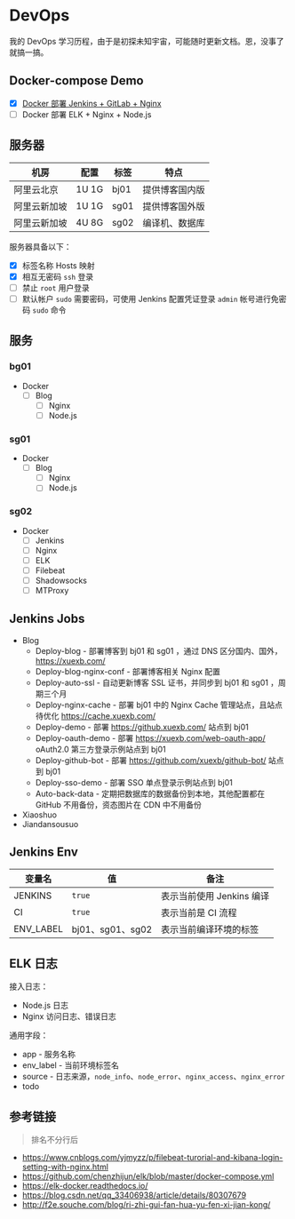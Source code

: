 # DevOps
我的 DevOps 学习历程，由于是初探未知宇宙，可能随时更新文档。恩，没事了就搞一搞。

## Docker-compose Demo

- [x] [Docker 部署 Jenkins + GitLab + Nginx](./jenkins-gitlab-nginx)
- [ ] Docker 部署 ELK + Nginx + Node.js

## 服务器

机房 | 配置 | 标签 | 特点
--- | --- | --- | ---
阿里云北京 | 1U 1G | bj01 | 提供博客国内版
阿里云新加坡 | 1U 1G | sg01 | 提供博客国外版
阿里云新加坡 | 4U 8G | sg02 | 编译机、数据库

服务器具备以下：

- [x] 标签名称 Hosts 映射
- [x] 相互无密码 `ssh` 登录
- [ ] 禁止 `root` 用户登录
- [ ] 默认帐户 `sudo` 需要密码，可使用 Jenkins 配置凭证登录 `admin` 帐号进行免密码 `sudo` 命令

## 服务

### bg01
- Docker
    - [ ] Blog
        - [ ] Nginx
        - [ ] Node.js

### sg01
- Docker
    - [ ] Blog
        - [ ] Nginx
        - [ ] Node.js

### sg02

- Docker
    - [ ] Jenkins
    - [ ] Nginx
    - [ ] ELK
    - [ ] Filebeat
    - [ ] Shadowsocks
    - [ ] MTProxy

## Jenkins Jobs

- Blog
    - Deploy-blog - 部署博客到 bj01 和 sg01 ，通过 DNS 区分国内、国外，<https://xuexb.com/>
    - Deploy-blog-nginx-conf - 部署博客相关 Nginx 配置
    - Deploy-auto-ssl - 自动更新博客 SSL 证书，并同步到 bj01 和 sg01 ，周期三个月
    - Deploy-nginx-cache - 部署 bj01 中的 Nginx Cache 管理站点，且站点待优化 <https://cache.xuexb.com/>
    - Deploy-demo - 部署 <https://github.xuexb.com/> 站点到 bj01
    - Deploy-oauth-demo - 部署 <https://xuexb.com/web-oauth-app/> oAuth2.0 第三方登录示例站点到 bj01
    - Deploy-github-bot - 部署 <https://github.com/xuexb/github-bot/> 站点到 bj01
    - Deploy-sso-demo - 部署 SSO 单点登录示例站点到 bj01
    - Auto-back-data - 定期把数据库的数据备份到本地，其他配置都在 GitHub 不用备份，资态图片在 CDN 中不用备份
- Xiaoshuo
- Jiandansousuo

## Jenkins Env

变量名 | 值 | 备注
--- | --- | ---
JENKINS | `true` | 表示当前使用 Jenkins 编译
CI | `true` | 表示当前是 CI 流程
ENV_LABEL | bj01、sg01、sg02 | 表示当前编译环境的标签

## ELK 日志

接入日志：

- Node.js 日志
- Nginx 访问日志、错误日志

通用字段：

- app - 服务名称
- env_label - 当前环境标签名
- source - 日志来源，`node_info`、`node_error`、`nginx_access`、`nginx_error`
- todo

## 参考链接

> 排名不分行后

- <https://www.cnblogs.com/yjmyzz/p/filebeat-turorial-and-kibana-login-setting-with-nginx.html>
- <https://github.com/chenzhijun/elk/blob/master/docker-compose.yml>
- <https://elk-docker.readthedocs.io/>
- <https://blog.csdn.net/qq_33406938/article/details/80307679>
- <http://f2e.souche.com/blog/ri-zhi-gui-fan-hua-yu-fen-xi-jian-kong/>
